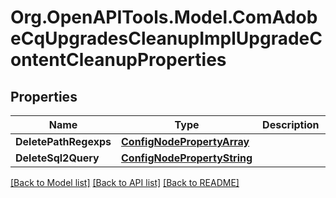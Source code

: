 # Org.OpenAPITools.Model.ComAdobeCqUpgradesCleanupImplUpgradeContentCleanupProperties
## Properties

Name | Type | Description | Notes
------------ | ------------- | ------------- | -------------
**DeletePathRegexps** | [**ConfigNodePropertyArray**](ConfigNodePropertyArray.md) |  | [optional] 
**DeleteSql2Query** | [**ConfigNodePropertyString**](ConfigNodePropertyString.md) |  | [optional] 

[[Back to Model list]](../README.md#documentation-for-models) [[Back to API list]](../README.md#documentation-for-api-endpoints) [[Back to README]](../README.md)

